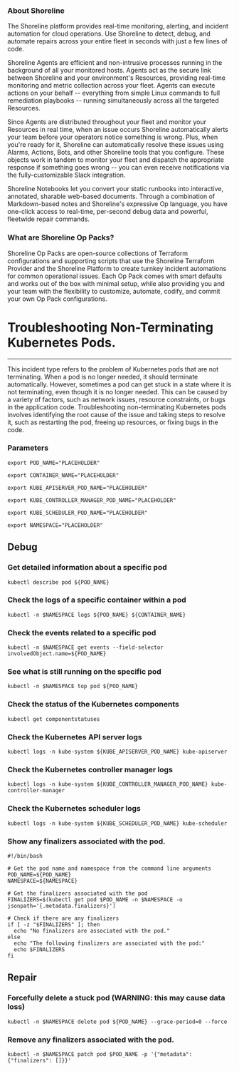 
### About Shoreline
The Shoreline platform provides real-time monitoring, alerting, and incident automation for cloud operations. Use Shoreline to detect, debug, and automate repairs across your entire fleet in seconds with just a few lines of code.

Shoreline Agents are efficient and non-intrusive processes running in the background of all your monitored hosts. Agents act as the secure link between Shoreline and your environment's Resources, providing real-time monitoring and metric collection across your fleet. Agents can execute actions on your behalf -- everything from simple Linux commands to full remediation playbooks -- running simultaneously across all the targeted Resources.

Since Agents are distributed throughout your fleet and monitor your Resources in real time, when an issue occurs Shoreline automatically alerts your team before your operators notice something is wrong. Plus, when you're ready for it, Shoreline can automatically resolve these issues using Alarms, Actions, Bots, and other Shoreline tools that you configure. These objects work in tandem to monitor your fleet and dispatch the appropriate response if something goes wrong -- you can even receive notifications via the fully-customizable Slack integration.

Shoreline Notebooks let you convert your static runbooks into interactive, annotated, sharable web-based documents. Through a combination of Markdown-based notes and Shoreline's expressive Op language, you have one-click access to real-time, per-second debug data and powerful, fleetwide repair commands.

### What are Shoreline Op Packs?
Shoreline Op Packs are open-source collections of Terraform configurations and supporting scripts that use the Shoreline Terraform Provider and the Shoreline Platform to create turnkey incident automations for common operational issues. Each Op Pack comes with smart defaults and works out of the box with minimal setup, while also providing you and your team with the flexibility to customize, automate, codify, and commit your own Op Pack configurations.

# Troubleshooting Non-Terminating Kubernetes Pods.
---

This incident type refers to the problem of Kubernetes pods that are not terminating. When a pod is no longer needed, it should terminate automatically. However, sometimes a pod can get stuck in a state where it is not terminating, even though it is no longer needed. This can be caused by a variety of factors, such as network issues, resource constraints, or bugs in the application code. Troubleshooting non-terminating Kubernetes pods involves identifying the root cause of the issue and taking steps to resolve it, such as restarting the pod, freeing up resources, or fixing bugs in the code.

### Parameters
```shell
export POD_NAME="PLACEHOLDER"

export CONTAINER_NAME="PLACEHOLDER"

export KUBE_APISERVER_POD_NAME="PLACEHOLDER"

export KUBE_CONTROLLER_MANAGER_POD_NAME="PLACEHOLDER"

export KUBE_SCHEDULER_POD_NAME="PLACEHOLDER"

export NAMESPACE="PLACEHOLDER"
```

## Debug

### Get detailed information about a specific pod
```shell
kubectl describe pod ${POD_NAME}
```

### Check the logs of a specific container within a pod
```shell
kubectl -n $NAMESPACE logs ${POD_NAME} ${CONTAINER_NAME}
```

### Check the events related to a specific pod
```shell
kubectl -n $NAMESPACE get events --field-selector involvedObject.name=${POD_NAME}
```

### See what is still running on the specific pod
```shell
kubectl -n $NAMESPACE top pod ${POD_NAME}
```

### Check the status of the Kubernetes components
```shell
kubectl get componentstatuses
```

### Check the Kubernetes API server logs
```shell
kubectl logs -n kube-system ${KUBE_APISERVER_POD_NAME} kube-apiserver
```

### Check the Kubernetes controller manager logs
```shell
kubectl logs -n kube-system ${KUBE_CONTROLLER_MANAGER_POD_NAME} kube-controller-manager
```

### Check the Kubernetes scheduler logs
```shell
kubectl logs -n kube-system ${KUBE_SCHEDULER_POD_NAME} kube-scheduler
```

### Show any finalizers associated with the pod.
```shell
#!/bin/bash

# Get the pod name and namespace from the command line arguments
POD_NAME=${POD_NAME}
NAMESPACE=${NAMESPACE}

# Get the finalizers associated with the pod
FINALIZERS=$(kubectl get pod $POD_NAME -n $NAMESPACE -o jsonpath='{.metadata.finalizers}')

# Check if there are any finalizers
if [ -z "$FINALIZERS" ]; then
  echo "No finalizers are associated with the pod."
else
  echo "The following finalizers are associated with the pod:"
  echo $FINALIZERS
fi
```

## Repair

### Forcefully delete a stuck pod (WARNING: this may cause data loss)
```shell
kubectl -n $NAMESPACE delete pod ${POD_NAME} --grace-period=0 --force
```

### Remove any finalizers associated with the pod.
```shell
kubectl -n $NAMESPACE patch pod $POD_NAME -p '{"metadata":{"finalizers": []}}'
```